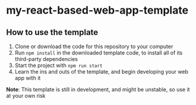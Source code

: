 # my-react-based-web-app-template

## How to use the template

1. Clone or download the code for this repository to your computer
2. Run ```npm install``` in the downloaded template code, to install all of its third-party dependencies
3. Start the project with ```npm run start```
4. Learn the ins and outs of the template, and begin developing your web app with it

**Note**: This template is still in development, and might be unstable, so use it at your own risk

